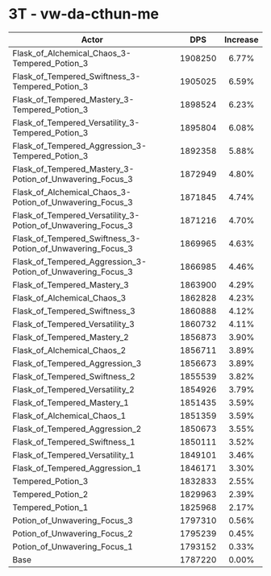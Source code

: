 # 3T - vw-da-cthun-me
| Actor | DPS | Increase |
|---|:---:|:---:|
|Flask_of_Alchemical_Chaos_3-Tempered_Potion_3|1908250|6.77%|
|Flask_of_Tempered_Swiftness_3-Tempered_Potion_3|1905025|6.59%|
|Flask_of_Tempered_Mastery_3-Tempered_Potion_3|1898524|6.23%|
|Flask_of_Tempered_Versatility_3-Tempered_Potion_3|1895804|6.08%|
|Flask_of_Tempered_Aggression_3-Tempered_Potion_3|1892358|5.88%|
|Flask_of_Tempered_Mastery_3-Potion_of_Unwavering_Focus_3|1872949|4.80%|
|Flask_of_Alchemical_Chaos_3-Potion_of_Unwavering_Focus_3|1871845|4.74%|
|Flask_of_Tempered_Versatility_3-Potion_of_Unwavering_Focus_3|1871216|4.70%|
|Flask_of_Tempered_Swiftness_3-Potion_of_Unwavering_Focus_3|1869965|4.63%|
|Flask_of_Tempered_Aggression_3-Potion_of_Unwavering_Focus_3|1866985|4.46%|
|Flask_of_Tempered_Mastery_3|1863900|4.29%|
|Flask_of_Alchemical_Chaos_3|1862828|4.23%|
|Flask_of_Tempered_Swiftness_3|1860888|4.12%|
|Flask_of_Tempered_Versatility_3|1860732|4.11%|
|Flask_of_Tempered_Mastery_2|1856873|3.90%|
|Flask_of_Alchemical_Chaos_2|1856711|3.89%|
|Flask_of_Tempered_Aggression_3|1856673|3.89%|
|Flask_of_Tempered_Swiftness_2|1855539|3.82%|
|Flask_of_Tempered_Versatility_2|1854926|3.79%|
|Flask_of_Tempered_Mastery_1|1851435|3.59%|
|Flask_of_Alchemical_Chaos_1|1851359|3.59%|
|Flask_of_Tempered_Aggression_2|1850673|3.55%|
|Flask_of_Tempered_Swiftness_1|1850111|3.52%|
|Flask_of_Tempered_Versatility_1|1849101|3.46%|
|Flask_of_Tempered_Aggression_1|1846171|3.30%|
|Tempered_Potion_3|1832833|2.55%|
|Tempered_Potion_2|1829963|2.39%|
|Tempered_Potion_1|1825968|2.17%|
|Potion_of_Unwavering_Focus_3|1797310|0.56%|
|Potion_of_Unwavering_Focus_2|1795239|0.45%|
|Potion_of_Unwavering_Focus_1|1793152|0.33%|
|Base|1787220|0.00%|
